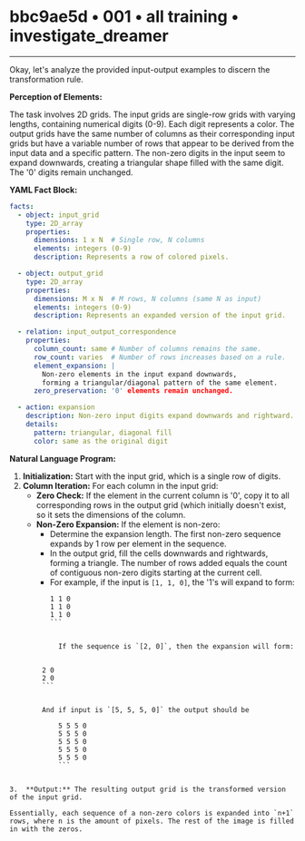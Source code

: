 # bbc9ae5d • 001 • all training • investigate_dreamer

---
Okay, let's analyze the provided input-output examples to discern the transformation rule.

**Perception of Elements:**

The task involves 2D grids. The input grids are single-row grids with varying lengths, containing numerical digits (0-9). Each digit represents a color. The output grids have the same number of columns as their corresponding input grids but have a variable number of rows that appear to be derived from the input data and a specific pattern. The non-zero digits in the input seem to expand downwards, creating a triangular shape filled with the same digit. The '0' digits remain unchanged.

**YAML Fact Block:**



```yaml
facts:
  - object: input_grid
    type: 2D_array
    properties:
      dimensions: 1 x N  # Single row, N columns
      elements: integers (0-9)
      description: Represents a row of colored pixels.

  - object: output_grid
    type: 2D_array
    properties:
      dimensions: M x N  # M rows, N columns (same N as input)
      elements: integers (0-9)
      description: Represents an expanded version of the input grid.

  - relation: input_output_correspondence
    properties:
      column_count: same # Number of columns remains the same.
      row_count: varies  # Number of rows increases based on a rule.
      element_expansion: |
        Non-zero elements in the input expand downwards,
        forming a triangular/diagonal pattern of the same element.
      zero_preservation: '0' elements remain unchanged.

  - action: expansion
    description: Non-zero input digits expand downwards and rightward.
    details:
      pattern: triangular, diagonal fill
      color: same as the original digit
```



**Natural Language Program:**

1.  **Initialization:** Start with the input grid, which is a single row of digits.
2.  **Column Iteration:** For each column in the input grid:
    *   **Zero Check:** If the element in the current column is '0', copy it to all corresponding rows in the output grid (which initially doesn't exist, so it sets the dimensions of the column.
    *   **Non-Zero Expansion:** If the element is non-zero:
        *   Determine the expansion length. The first non-zero sequence expands by 1 row per element in the sequence.
        *   In the output grid, fill the cells downwards and rightwards, forming a triangle.  The number of rows added equals the count of contiguous non-zero digits starting at the current cell.
        *   For example, if the input is `[1, 1, 0]`, the '1's will expand to form:
          

```
          1 1 0
          1 1 0
          1 1 0
          ```


            If the sequence is `[2, 0]`, then the expansion will form:
            

```
            2 0
            2 0
            ```


            And if input is `[5, 5, 5, 0]` the output should be
            

```
            5 5 5 0
            5 5 5 0
            5 5 5 0
            5 5 5 0
            5 5 5 0
            ```


3.  **Output:** The resulting output grid is the transformed version of the input grid.

Essentially, each sequence of a non-zero colors is expanded into `n+1` rows, where n is the amount of pixels. The rest of the image is filled in with the zeros.

